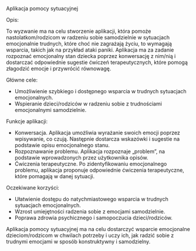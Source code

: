 Aplikacja pomocy sytuacyjnej

Opis:

To wyzwanie ma na celu stworzenie aplikacji, która pomoże nastolatkom/rodzicom w radzeniu sobie samodzielnie w sytuacjach emocjonalnie trudnych, które choć nie zagrażają życiu, to wymagają wsparcia, takich jak na przykład ataki paniki. Aplikacja ma za zadanie rozpoznać emocjonalny stan dziecka poprzez konwersację z nim/nią i dostarczać odpowiednie sugestie ćwiczeń terapeutycznych, które pomogą złagodzić emocje i przywrócić równowagę.

Główne cele:

- Umożliwienie szybkiego i dostępnego wsparcia w trudnych sytuacjach emocjonalnych.
- Wspieranie dzieci/rodziców w radzeniu sobie z trudnościami emocjonalnymi samodzielnie.

Funkcje aplikacji:

- Konwersacja. Aplikacja umożliwia wyrażanie swoich emocji poprzez wpisywanie, co czują. Następnie dostarcza wskazówki i sugestie na podstawie opisu emocjonalnego stanu.
- Rozpoznawanie problemu. Aplikacja rozpoznaje „problem”, na podstawie wprowadzonych przez użytkownika opisów.
- Ćwiczenia terapeutyczne. Po zidentyfikowaniu emocjonalnego problemu, aplikacja proponuje odpowiednie ćwiczenia terapeutyczne, które pomagają w danej sytuacji.

Oczekiwane korzyści:

- Ułatwienie dostępu do natychmiastowego wsparcia w trudnych sytuacjach emocjonalnych.
- Wzrost umiejętności radzenia sobie z emocjami samodzielnie.
- Poprawa zdrowia psychicznego i samopoczucia dzieci/rodziców.

Aplikacja pomocy sytuacyjnej ma na celu dostarczyć wsparcie emocjonalne dzieciom/rodzicom w chwilach potrzeby i uczy ich, jak radzić sobie z trudnymi emocjami w sposób konstruktywny i samodzielny.
